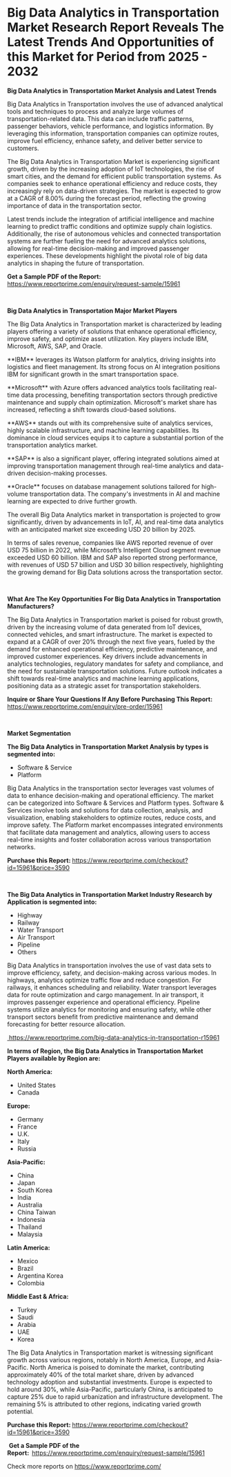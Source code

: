 <p><h1>Big Data Analytics in Transportation Market Research Report Reveals The Latest Trends And Opportunities of this Market for Period from 2025 - 2032</h1></p><p><strong>Big Data Analytics in Transportation Market Analysis and Latest Trends</strong></p>
<p><p>Big Data Analytics in Transportation involves the use of advanced analytical tools and techniques to process and analyze large volumes of transportation-related data. This data can include traffic patterns, passenger behaviors, vehicle performance, and logistics information. By leveraging this information, transportation companies can optimize routes, improve fuel efficiency, enhance safety, and deliver better service to customers.</p><p>The Big Data Analytics in Transportation Market is experiencing significant growth, driven by the increasing adoption of IoT technologies, the rise of smart cities, and the demand for efficient public transportation systems. As companies seek to enhance operational efficiency and reduce costs, they increasingly rely on data-driven strategies. The market is expected to grow at a CAGR of 8.00% during the forecast period, reflecting the growing importance of data in the transportation sector.</p><p>Latest trends include the integration of artificial intelligence and machine learning to predict traffic conditions and optimize supply chain logistics. Additionally, the rise of autonomous vehicles and connected transportation systems are further fueling the need for advanced analytics solutions, allowing for real-time decision-making and improved passenger experiences. These developments highlight the pivotal role of big data analytics in shaping the future of transportation.</p></p>
<p><strong>Get a Sample PDF of the Report:&nbsp;</strong> <a href="https://www.reportprime.com/enquiry/request-sample/15961?utm_campaign=3009&utm_medium=2&utm_source=Github&utm_content=ia&utm_term=20032025&utm_id=big-data-analytics-in-transportation">https://www.reportprime.com/enquiry/request-sample/15961</a></p>
<p>&nbsp;</p>
<p><strong>Big Data Analytics in Transportation Major Market Players</strong></p>
<p><p>The Big Data Analytics in Transportation market is characterized by leading players offering a variety of solutions that enhance operational efficiency, improve safety, and optimize asset utilization. Key players include IBM, Microsoft, AWS, SAP, and Oracle.</p><p>**IBM** leverages its Watson platform for analytics, driving insights into logistics and fleet management. Its strong focus on AI integration positions IBM for significant growth in the smart transportation space. </p><p>**Microsoft** with Azure offers advanced analytics tools facilitating real-time data processing, benefiting transportation sectors through predictive maintenance and supply chain optimization. Microsoft's market share has increased, reflecting a shift towards cloud-based solutions.</p><p>**AWS** stands out with its comprehensive suite of analytics services, highly scalable infrastructure, and machine learning capabilities. Its dominance in cloud services equips it to capture a substantial portion of the transportation analytics market.</p><p>**SAP** is also a significant player, offering integrated solutions aimed at improving transportation management through real-time analytics and data-driven decision-making processes.</p><p>**Oracle** focuses on database management solutions tailored for high-volume transportation data. The company's investments in AI and machine learning are expected to drive further growth.</p><p>The overall Big Data Analytics market in transportation is projected to grow significantly, driven by advancements in IoT, AI, and real-time data analytics with an anticipated market size exceeding USD 20 billion by 2025.</p><p>In terms of sales revenue, companies like AWS reported revenue of over USD 75 billion in 2022, while Microsoft’s Intelligent Cloud segment revenue exceeded USD 60 billion. IBM and SAP also reported strong performance, with revenues of USD 57 billion and USD 30 billion respectively, highlighting the growing demand for Big Data solutions across the transportation sector.</p></p>
<p>&nbsp;</p>
<p><strong>What Are The Key Opportunities For Big Data Analytics in Transportation Manufacturers?</strong></p>
<p><p>The Big Data Analytics in Transportation market is poised for robust growth, driven by the increasing volume of data generated from IoT devices, connected vehicles, and smart infrastructure. The market is expected to expand at a CAGR of over 20% through the next five years, fueled by the demand for enhanced operational efficiency, predictive maintenance, and improved customer experiences. Key drivers include advancements in analytics technologies, regulatory mandates for safety and compliance, and the need for sustainable transportation solutions. Future outlook indicates a shift towards real-time analytics and machine learning applications, positioning data as a strategic asset for transportation stakeholders.</p></p>
<p><strong>Inquire or Share Your Questions If Any Before Purchasing This Report:</strong> <a href="https://www.reportprime.com/enquiry/pre-order/15961?utm_campaign=3009&utm_medium=2&utm_source=Github&utm_content=ia&utm_term=20032025&utm_id=big-data-analytics-in-transportation">https://www.reportprime.com/enquiry/pre-order/15961</a></p>
<p>&nbsp;</p>
<p><strong>Market Segmentation</strong></p>
<p><strong>The Big Data Analytics in Transportation Market Analysis by types is segmented into:</strong></p>
<p><ul><li>Software & Service</li><li>Platform</li></ul></p>
<p><p>Big Data Analytics in the transportation sector leverages vast volumes of data to enhance decision-making and operational efficiency. The market can be categorized into Software & Services and Platform types. Software & Services involve tools and solutions for data collection, analysis, and visualization, enabling stakeholders to optimize routes, reduce costs, and improve safety. The Platform market encompasses integrated environments that facilitate data management and analytics, allowing users to access real-time insights and foster collaboration across various transportation networks.</p></p>
<p><strong>Purchase this Report:&nbsp;</strong><a href="https://www.reportprime.com/checkout?id=15961&price=3590&utm_campaign=3009&utm_medium=2&utm_source=Github&utm_content=ia&utm_term=20032025&utm_id=big-data-analytics-in-transportation">https://www.reportprime.com/checkout?id=15961&price=3590</a></p>
<p>&nbsp;</p>
<p><strong>The Big Data Analytics in Transportation Market Industry Research by Application is segmented into:</strong></p>
<p><ul><li>Highway</li><li>Railway</li><li>Water Transport</li><li>Air Transport</li><li>Pipeline</li><li>Others</li></ul></p>
<p><p>Big Data Analytics in transportation involves the use of vast data sets to improve efficiency, safety, and decision-making across various modes. In highways, analytics optimize traffic flow and reduce congestion. For railways, it enhances scheduling and reliability. Water transport leverages data for route optimization and cargo management. In air transport, it improves passenger experience and operational efficiency. Pipeline systems utilize analytics for monitoring and ensuring safety, while other transport sectors benefit from predictive maintenance and demand forecasting for better resource allocation.</p></p>
<p><a href="https://www.reportprime.com/big-data-analytics-in-transportation-r15961?utm_campaign=3009&utm_medium=2&utm_source=Github&utm_content=ia&utm_term=20032025&utm_id=big-data-analytics-in-transportation">&nbsp;https://www.reportprime.com/big-data-analytics-in-transportation-r15961</a></p>
<p><strong>In terms of Region, the Big Data Analytics in Transportation Market Players available by Region are:</strong></p>
<p>
    <p> <strong> North America: </strong>
        <ul>
            <li>United States</li>
            <li>Canada</li>
        </ul>
        </p> 
    <p> <strong> Europe: </strong>
        <ul>
            <li>Germany</li>
            <li>France</li>
            <li>U.K.</li>
            <li>Italy</li>
            <li>Russia</li>
        </ul>
        </p> 
    <p> <strong> Asia-Pacific: </strong>
        <ul>
            <li>China</li>
            <li>Japan</li>
            <li>South Korea</li>
            <li>India</li>
            <li>Australia</li>
            <li>China Taiwan</li>
            <li>Indonesia</li>
            <li>Thailand</li>
            <li>Malaysia</li>
        </ul>
        </p> 
    <p> <strong> Latin America: </strong>
        <ul>
            <li>Mexico</li>
            <li>Brazil</li>
            <li>Argentina Korea</li>
            <li>Colombia</li>
        </ul>
        </p> 
    <p> <strong> Middle East & Africa: </strong>
        <ul>
            <li>Turkey</li>
            <li>Saudi</li>
            <li>Arabia</li>
            <li>UAE</li>
            <li>Korea</li>
        </ul>
    </p>
    </p>
<p><p>The Big Data Analytics in Transportation market is witnessing significant growth across various regions, notably in North America, Europe, and Asia-Pacific. North America is poised to dominate the market, contributing approximately 40% of the total market share, driven by advanced technology adoption and substantial investments. Europe is expected to hold around 30%, while Asia-Pacific, particularly China, is anticipated to capture 25% due to rapid urbanization and infrastructure development. The remaining 5% is attributed to other regions, indicating varied growth potential.</p></p>
<p><strong>Purchase this Report: </strong><a href="https://www.reportprime.com/checkout?id=15961&price=3590&utm_campaign=3009&utm_medium=2&utm_source=Github&utm_content=ia&utm_term=20032025&utm_id=big-data-analytics-in-transportation">https://www.reportprime.com/checkout?id=15961&price=3590</a></p>
<p>&nbsp;<strong>Get a Sample PDF of the Report:&nbsp;&nbsp;</strong><a href="https://www.reportprime.com/enquiry/request-sample/15961?utm_campaign=3009&utm_medium=2&utm_source=Github&utm_content=ia&utm_term=20032025&utm_id=big-data-analytics-in-transportation">https://www.reportprime.com/enquiry/request-sample/15961</a></p>
<p><strong></strong></p>
<p>Check more reports on <a href="https://www.reportprime.com/?utm_campaign=3009&utm_medium=2&utm_source=Github&utm_content=ia&utm_term=20032025&utm_id=big-data-analytics-in-transportation">https://www.reportprime.com/</a></p>